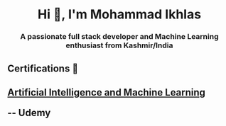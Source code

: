 <h1 align="center">Hi 👋, I'm Mohammad Ikhlas</h1>
<h3 align="center">A passionate full stack developer and Machine Learning enthusiast from Kashmir/India</h3>

<h2>Certifications 📜<h2>
<a href="https://www.udemy.com/certificate/UC-8674a207-4368-42f4-aae7-10c9a0ae6faa/">Artificial Intelligence and Machine Learning </a><p>-- Udemy</p>


